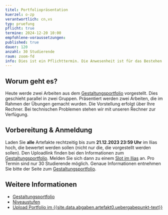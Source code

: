 ```yaml
---
titel: Portfoliopräsentation
kuerzel: o-zp
verantwortlich: cn,vs
typ: pruefung
pflicht: true
termine: 2024-12-20 10:00
empfohlene-voraussetzungen:
published: true
dauer: 120
anzahl: 30 Studierende
raum: zoom-fd
info: Dies ist ein Pflichttermin. Die Anwesenheit ist für das Bestehen des Moduls erforderlich.
---
```


## Worum geht es?

Heute werde zwei Arbeiten aus dem [Gestaltungsportfolio](../../gestaltungsportfolio/) vorgestellt. Dies geschieht parallel in zwei Gruppen. Präsentiert werden zwei Arbeiten, die im Rahmen der Übungen gemacht wurden. Die Vorstellung erfolgt über Ihre Rechner. Bei technischen Problemen stehen wir mit unseren Rechner zur Verfügung.

## Vorbereitung & Anmeldung

Laden Sie **alle** Artefakte rechtzeitig bis zum **21.12.2023 23:59 Uhr** im Ilias hoch, die bewertet werden sollen (nicht nur die, die vorgestellt werden sollen). Den Uploadlink finden bei den Informationen zum [Gestaltungsportfolio](../../gestaltungsportfolio/). Melden Sie sich dann zu einem [Slot im Ilias](https://ilias.th-koeln.de/goto.php?target=fold_1697422&client_id=ILIAS_FH_Koeln) an. Pro Termin sind nur 30 Studierende möglich. Genaue Informationen entnehmen Sie bitte der Seite zum [Gestaltungsportfolio](../../gestaltungsportfolio/).

## Weitere Informationen

-  [Gestaltungsportfolio](../../gestaltungsportfolio/)
-  [Niveaustufen](../../niveaustufen/)
- [Upload Portfolio im {{site.data.abgaben.artefakt0.uebergabepunkt-text}}]({{site.data.abgaben.artefakt0.uebergabepunkt-link}})

